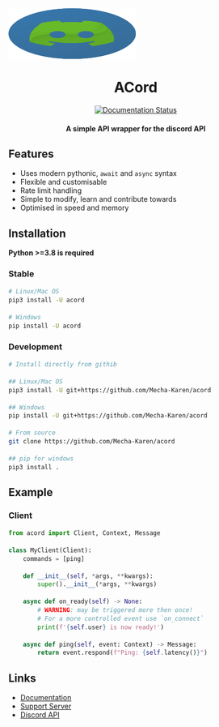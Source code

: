 <img src="./docs/_static/logo.png" height="100" width="100" style="display: block; margin-left: auto margin-right: auto;width: 50%;">
<h1 align="center">ACord</h1>
<div align="center">
    <a href='https://acord.readthedocs.io/en/latest/'>
        <img src='https://readthedocs.org/projects/acord/badge/?version=latest' alt='Documentation Status' />
    </a>
</div>
<h4 align="center">A simple API wrapper for the discord API</h4>

## Features
* Uses modern pythonic, ``await`` and ``async`` syntax
* Flexible and customisable
* Rate limit handling
* Simple to modify, learn and contribute towards
* Optimised in speed and memory

## Installation
**Python >=3.8 is required**

### Stable
```sh
# Linux/Mac OS
pip3 install -U acord

# Windows
pip install -U acord
```
### Development
```sh
# Install directly from githib

## Linux/Mac OS
pip3 install -U git+https://github.com/Mecha-Karen/acord

## Windows
pip install -U git+https://github.com/Mecha-Karen/acord

# From source
git clone https://github.com/Mecha-Karen/acord

## pip for windows
pip3 install .
```

## Example

### Client
```py
from acord import Client, Context, Message

class MyClient(Client):
    commands = [ping]

    def __init__(self, *args, **kwargs):
        super().__init__(*args, **kwargs)

    async def on_ready(self) -> None:
        # WARNING: may be triggered more then once!
        # For a more controlled event use `on_connect`
        print(f'{self.user} is now ready!')

    async def ping(self, event: Context) -> Message:
        return event.respond(f"Ping: {self.latency()}")
```

## Links
* [Documentation](https://acord.readthedocs.io)
* [Support Server](https://discord.gg/JBjMAMag7a)
* [Discord API](https://discord.com/developers/docs/)
